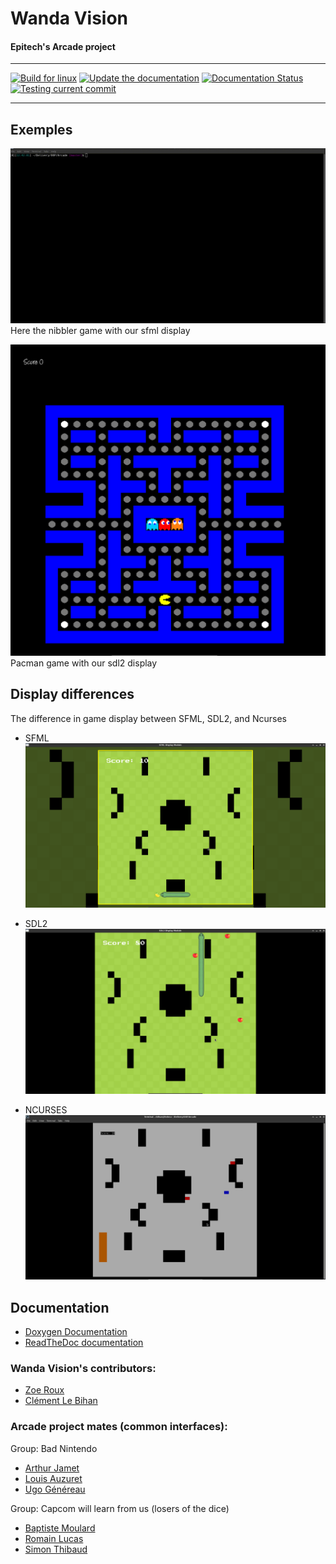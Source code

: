 # Wanda Vision
#### Epitech's Arcade project

---
[![Build for linux](https://github.com/Octopus773/Wanda-Vision/actions/workflows/build_arcade.yml/badge.svg)](https://github.com/Octopus773/Wanda-Vision/actions/workflows/build_arcade.yml)
[![Update the documentation](https://github.com/Octopus773/Wanda-Vision/actions/workflows/doc.yml/badge.svg?branch=master)](https://octopus773.github.io/Wanda-Vision/)
[![Documentation Status](https://readthedocs.org/projects/wanda-vision/badge/?version=latest)](https://wanda-vision.readthedocs.io/en/latest/?badge=latest)
[![Testing current commit](https://github.com/Octopus773/Wanda-Vision/actions/workflows/tests.yml/badge.svg)](https://github.com/EpitechIT2020/B-OOP-400-NAN-4-1-arcade-clement.le-bihan/actions/workflows/tests.yml)

---

## Exemples

![Nibbler with sfml display](assets/readme/nibbler_sfml.gif)
Here the nibbler game with our sfml display

![Pacman with sdl2 display](docs/source/assets/pacman_sdl2.png)
Pacman game with our sdl2 display

## Display differences

The difference in game display between SFML, SDL2, and Ncurses

- SFML
  ![Nibbler with sfml display](docs/source/assets/nibbler_sfml.png)

- SDL2
  ![Nibbler with sfml display](docs/source/assets/nibbler_sdl2.png)

- NCURSES
  ![Nibbler with sfml display](docs/source/assets/nibbler_ncurses.png)
  
## Documentation
- [Doxygen Documentation](https://octopus773.github.io/Wanda-Vision/)
- [ReadTheDoc documentation](https://wanda-vision.readthedocs.io/)

### Wanda Vision's contributors:
- [Zoe Roux](https://github.com/AnonymusRaccoon "Anonymus Raccoon")
- [Clément Le Bihan](https://github.com/Octopus773 "Octopus")

### Arcade project mates (common interfaces):
Group: Bad Nintendo
- [Arthur Jamet](https://github.com/Arthi-chaud "Arthi-Chaud")
- [Louis Auzuret](https://github.com/GitBluub "Bluub")
- [Ugo Généreau](https://github.com/ugenereau/)

Group: Capcom will learn from us (losers of the dice)
- [Baptiste Moulard](https://github.com/Arbarne "Arbane")
- [Romain Lucas](https://github.com/roromainlcs "roromainlcs")
- [Simon Thibaud](https://github.com/SimonTHD "SimonTHD")

